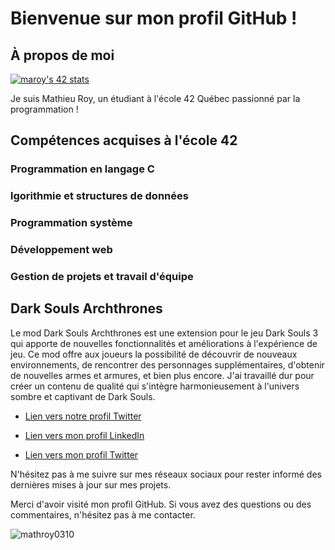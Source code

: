 # Bienvenue sur mon profil GitHub !

## À propos de moi

[![maroy's 42 stats](https://badge.mediaplus.ma/darkblue/maroy?1337Badge=off&UM6P=off)](https://github.com/oakoudad/badge42)

Je suis Mathieu Roy, un étudiant à l'école 42 Québec passionné par la programmation !

## Compétences acquises à l'école 42

### Programmation en langage C

### lgorithmie et structures de données

### Programmation système

### Développement web

### Gestion de projets et travail d'équipe

## Dark Souls Archthrones

Le mod Dark Souls Archthrones est une extension pour le jeu Dark Souls 3 qui apporte de nouvelles fonctionnalités et améliorations à l'expérience de jeu. Ce mod offre aux joueurs la possibilité de découvrir de nouveaux environnements, de rencontrer des personnages supplémentaires, d'obtenir de nouvelles armes et armures, et bien plus encore. J'ai travaillé dur pour créer un contenu de qualité qui s'intègre harmonieusement à l'univers sombre et captivant de Dark Souls.
- [Lien vers notre profil Twitter](https://twitter.com/Archthrones)


- [Lien vers mon profil LinkedIn](www.linkedin.com/in/mathieu-roy-301989224)
- [Lien vers mon profil Twitter](https://twitter.com/freemathieuroy)

N'hésitez pas à me suivre sur mes réseaux sociaux pour rester informé des dernières mises à jour sur mes projets.

Merci d'avoir visité mon profil GitHub. Si vous avez des questions ou des commentaires, n'hésitez pas à me contacter.


<p align="left"> <img src="https://komarev.com/ghpvc/?username=mathroy0310&label=Profile%20views&color=0e75b6&style=flat" alt="mathroy0310" /> </p>
